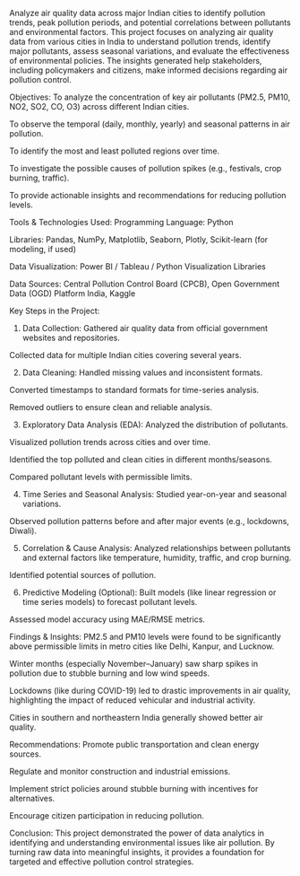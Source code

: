 
Analyze air quality data across major Indian cities to identify pollution trends, peak pollution periods, and potential correlations between pollutants and environmental factors.
This project focuses on analyzing air quality data from various cities in India to understand pollution trends, identify major pollutants, assess seasonal variations, and evaluate the effectiveness of environmental policies. The insights generated help stakeholders, including policymakers and citizens, make informed decisions regarding air pollution control.

Objectives:
To analyze the concentration of key air pollutants (PM2.5, PM10, NO2, SO2, CO, O3) across different Indian cities.

To observe the temporal (daily, monthly, yearly) and seasonal patterns in air pollution.

To identify the most and least polluted regions over time.

To investigate the possible causes of pollution spikes (e.g., festivals, crop burning, traffic).

To provide actionable insights and recommendations for reducing pollution levels.

Tools & Technologies Used:
Programming Language: Python

Libraries: Pandas, NumPy, Matplotlib, Seaborn, Plotly, Scikit-learn (for modeling, if used)

Data Visualization: Power BI / Tableau / Python Visualization Libraries

Data Sources: Central Pollution Control Board (CPCB), Open Government Data (OGD) Platform India, Kaggle

Key Steps in the Project:
1. Data Collection:
Gathered air quality data from official government websites and repositories.

Collected data for multiple Indian cities covering several years.

2. Data Cleaning:
Handled missing values and inconsistent formats.

Converted timestamps to standard formats for time-series analysis.

Removed outliers to ensure clean and reliable analysis.

3. Exploratory Data Analysis (EDA):
Analyzed the distribution of pollutants.

Visualized pollution trends across cities and over time.

Identified the top polluted and clean cities in different months/seasons.

Compared pollutant levels with permissible limits.

4. Time Series and Seasonal Analysis:
Studied year-on-year and seasonal variations.

Observed pollution patterns before and after major events (e.g., lockdowns, Diwali).

5. Correlation & Cause Analysis:
Analyzed relationships between pollutants and external factors like temperature, humidity, traffic, and crop burning.

Identified potential sources of pollution.

6. Predictive Modeling (Optional):
Built models (like linear regression or time series models) to forecast pollutant levels.

Assessed model accuracy using MAE/RMSE metrics.

Findings & Insights:
PM2.5 and PM10 levels were found to be significantly above permissible limits in metro cities like Delhi, Kanpur, and Lucknow.

Winter months (especially November–January) saw sharp spikes in pollution due to stubble burning and low wind speeds.

Lockdowns (like during COVID-19) led to drastic improvements in air quality, highlighting the impact of reduced vehicular and industrial activity.

Cities in southern and northeastern India generally showed better air quality.

Recommendations:
Promote public transportation and clean energy sources.

Regulate and monitor construction and industrial emissions.

Implement strict policies around stubble burning with incentives for alternatives.

Encourage citizen participation in reducing pollution.

Conclusion:
This project demonstrated the power of data analytics in identifying and understanding environmental issues like air pollution. By turning raw data into meaningful insights, it provides a foundation for targeted and effective pollution control strategies.

